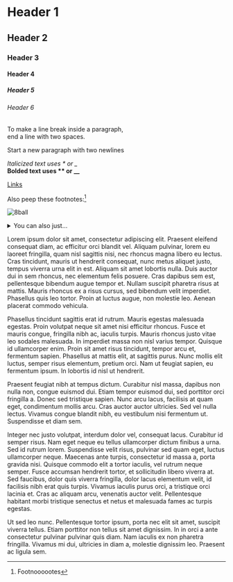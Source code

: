 # Header 1
## Header 2
### Header 3
#### Header 4
##### Header 5
###### Header 6
To make a line break inside a paragraph,  
end a line with two spaces.

Start a new paragraph with two newlines   

*Italicized text uses * or _*  
**Bolded text uses ** or __**

[Links][link]

Also peep these footnotes:[^footnote]

![8ball](img)


[^footnote]: Footnoooootes


<details> ...straight up throw in html in markdown
<summary>
You can also just...
</summary>
</details>

Lorem ipsum dolor sit amet, consectetur adipiscing elit. Praesent eleifend consequat diam, ac efficitur orci blandit vel. Aliquam pulvinar, lorem eu laoreet fringilla, quam nisl sagittis nisi, nec rhoncus magna libero eu lectus. Cras tincidunt, mauris ut hendrerit consequat, nunc metus aliquet justo, tempus viverra urna elit in est. Aliquam sit amet lobortis nulla. Duis auctor dui in sem rhoncus, nec elementum felis posuere. Cras dapibus sem est, pellentesque bibendum augue tempor et. Nullam suscipit pharetra risus at mattis. Mauris rhoncus ex a risus cursus, sed bibendum velit imperdiet. Phasellus quis leo tortor. Proin at luctus augue, non molestie leo. Aenean placerat commodo vehicula.

Phasellus tincidunt sagittis erat id rutrum. Mauris egestas malesuada egestas. Proin volutpat neque sit amet nisi efficitur rhoncus. Fusce et mauris congue, fringilla nibh ac, iaculis turpis. Mauris rhoncus justo vitae leo sodales malesuada. In imperdiet massa non nisl varius tempor. Quisque id ullamcorper enim. Proin sit amet risus tincidunt, tempor arcu et, fermentum sapien. Phasellus at mattis elit, at sagittis purus. Nunc mollis elit luctus, semper risus elementum, pretium orci. Nam ut feugiat sapien, eu fermentum ipsum. In lobortis id nisl ut hendrerit.

Praesent feugiat nibh at tempus dictum. Curabitur nisl massa, dapibus non nulla non, congue euismod dui. Etiam tempor euismod dui, sed porttitor orci fringilla a. Donec sed tristique sapien. Nunc arcu lacus, facilisis at quam eget, condimentum mollis arcu. Cras auctor auctor ultricies. Sed vel nulla lectus. Vivamus congue blandit nibh, eu vestibulum nisi fermentum ut. Suspendisse et diam sem.

Integer nec justo volutpat, interdum dolor vel, consequat lacus. Curabitur id semper risus. Nam eget neque eu tellus ullamcorper dictum finibus a urna. Sed id rutrum lorem. Suspendisse velit risus, pulvinar sed quam eget, luctus ullamcorper neque. Maecenas ante turpis, consectetur id massa a, porta gravida nisi. Quisque commodo elit a tortor iaculis, vel rutrum neque semper. Fusce accumsan hendrerit tortor, et sollicitudin libero viverra at. Sed faucibus, dolor quis viverra fringilla, dolor lacus elementum velit, id facilisis nibh erat quis turpis. Vivamus iaculis purus orci, a tristique orci lacinia et. Cras ac aliquam arcu, venenatis auctor velit. Pellentesque habitant morbi tristique senectus et netus et malesuada fames ac turpis egestas.

Ut sed leo nunc. Pellentesque tortor ipsum, porta nec elit sit amet, suscipit viverra tellus. Etiam porttitor non tellus sit amet dignissim. In in orci a ante consectetur pulvinar pulvinar quis diam. Nam iaculis ex non pharetra fringilla. Vivamus mi dui, ultricies in diam a, molestie dignissim leo. Praesent ac ligula sem.


[link]: https://tylerhanyinwang.com
[img]: /assets/image.png "cool 8-ball"

